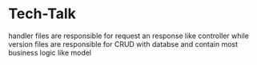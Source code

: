 # Tech-Talk

handler files are responsible for request an response like controller while version files are responsible for CRUD with databse and contain most business logic like model

